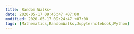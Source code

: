 ```yaml
---
title: Random Walks~
date: 2020-05-17 09:45:47 +07:00
modified: 2020-05-17 09:24:47 +07:00
tags: [Mathematics,RandomWalks,Jupyternotebook,Python]
---
```


 <link rel="import" href="http://stackoverflow.com">
